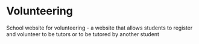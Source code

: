 # Volunteering
School website for volunteering - a website that allows students to register and volunteer to be tutors or to be tutored by another student
